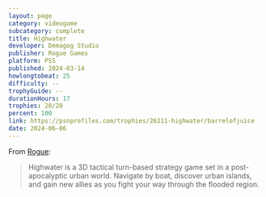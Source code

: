 ```yaml
---
layout: page
category: videogame
subcategory: complete
title: Highwater
developer: Demagog Studio
publisher: Rogue Games
platform: PS5
published: 2024-03-14
howlongtobeat: 25
difficulty: --
trophyGuide: --
durationHours: 17
trophies: 20/20
percent: 100
link: https://psnprofiles.com/trophies/26211-highwater/barrelofjuice
date: 2024-06-06
---
```


From [Rogue](https://rogueco.com/games/highwater/):

> Highwater is a 3D tactical turn-based strategy game set in a post-apocalyptic urban world. Navigate by boat, discover urban islands, and gain new allies as you fight your way through the flooded region.
